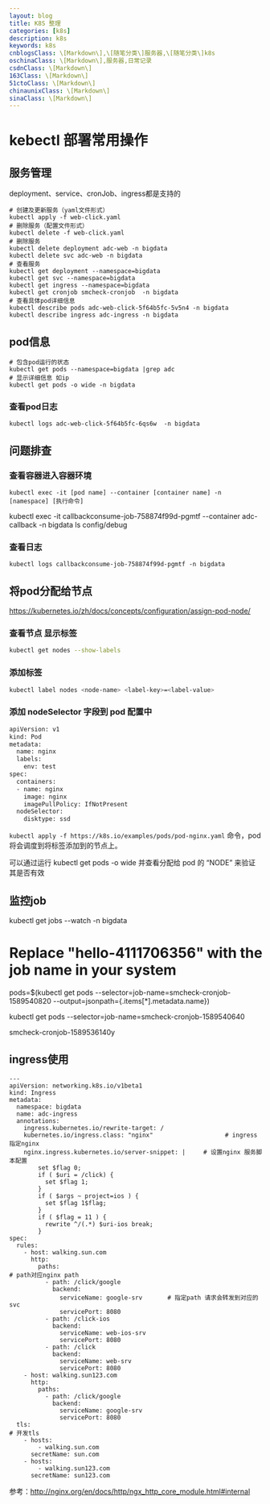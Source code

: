 ```yaml
---
layout: blog
title: K8S 整理
categories: [k8s]
description: k8s
keywords: k8s
cnblogsClass: \[Markdown\],\[随笔分类\]服务器,\[随笔分类\]k8s
oschinaClass: \[Markdown\],服务器,日常记录
csdnClass: \[Markdown\]
163Class: \[Markdown\]
51ctoClass: \[Markdown\]
chinaunixClass: \[Markdown\]
sinaClass: \[Markdown\]
---
```

# kebectl 部署常用操作

## 服务管理
deployment、service、cronJob、ingress都是支持的
```
# 创建及更新服务（yaml文件形式）
kubectl apply -f web-click.yaml
# 删除服务（配置文件形式）
kubectl delete -f web-click.yaml
# 删除服务
kubectl delete deployment adc-web -n bigdata
kubectl delete svc adc-web -n bigdata
# 查看服务
kubectl get deployment --namespace=bigdata
kubectl get svc --namespace=bigdata
kubectl get ingress --namespace=bigdata
kubectl get cronjob smcheck-cronjob  -n bigdata
# 查看具体pod详细信息
kubectl describe pods adc-web-click-5f64b5fc-5v5n4 -n bigdata
kubectl describe ingress adc-ingress -n bigdata
```

## pod信息
```
# 包含pod运行的状态
kubectl get pods --namespace=bigdata |grep adc
# 显示详细信息 如ip
kubectl get pods -o wide -n bigdata 	
```
### 查看pod日志
```
kubectl logs adc-web-click-5f64b5fc-6qs6w  -n bigdata
```

## 问题排查
### 查看容器进入容器环境
```
kubectl exec -it [pod name] --container [container name] -n [namespace] [执行命令]
```
kubectl exec -it callbackconsume-job-758874f99d-pgmtf  --container adc-callback -n bigdata ls config/debug

### 查看日志
```
kubectl logs callbackconsume-job-758874f99d-pgmtf -n bigdata
```

## 将pod分配给节点
https://kubernetes.io/zh/docs/concepts/configuration/assign-pod-node/
### 查看节点 显示标签
```bash
kubectl get nodes --show-labels
```

### 添加标签
```bash
kubectl label nodes <node-name> <label-key>=<label-value>
```
### 添加 nodeSelector 字段到 pod 配置中
```bash
apiVersion: v1
kind: Pod
metadata:
  name: nginx
  labels:
    env: test
spec:
  containers:
  - name: nginx
    image: nginx
    imagePullPolicy: IfNotPresent
  nodeSelector:
    disktype: ssd
```

```kubectl apply -f https://k8s.io/examples/pods/pod-nginx.yaml``` 命令，pod 将会调度到将标签添加到的节点上。

可以通过运行 kubectl get pods -o wide 并查看分配给 pod 的 “NODE” 来验证其是否有效

## 监控job
kubectl get jobs --watch -n bigdata

# Replace "hello-4111706356" with the job name in your system
pods=$(kubectl get pods --selector=job-name=smcheck-cronjob-1589540820 --output=jsonpath={.items[*].metadata.name})

kubectl get pods --selector=job-name=smcheck-cronjob-1589540640

smcheck-cronjob-1589536140y

## ingress使用
```
---
apiVersion: networking.k8s.io/v1beta1
kind: Ingress
metadata:
  namespace: bigdata
  name: adc-ingress
  annotations:
    ingress.kubernetes.io/rewrite-target: /
    kubernetes.io/ingress.class: "nginx"					# ingress指定nginx		
    nginx.ingress.kubernetes.io/server-snippet: |     # 设置nginx 服务脚本配置
        set $flag 0;
        if ( $uri = /click) {
          set $flag 1;
        }
        if ( $args ~ project=ios ) {
          set $flag 1$flag;
        }
        if ( $flag = 11 ) {
          rewrite ^/(.*) $uri-ios break;
        }
spec:
  rules:
    - host: walking.sun.com
      http:
        paths:															# path对应nginx path
          - path: /click/google
            backend:
              serviceName: google-srv       # 指定path 请求会转发到对应的svc
              servicePort: 8080
          - path: /click-ios
            backend:
              serviceName: web-ios-srv
              servicePort: 8080
          - path: /click
            backend:
              serviceName: web-srv
              servicePort: 8080
    - host: walking.sun123.com
      http:
        paths:
          - path: /click/google
            backend:
              serviceName: google-srv
              servicePort: 8080
  tls:																			# 开发tls
    - hosts:
        - walking.sun.com
      secretName: sun.com
    - hosts:
        - walking.sun123.com
      secretName: sun123.com
```

参考：http://nginx.org/en/docs/http/ngx_http_core_module.html#internal